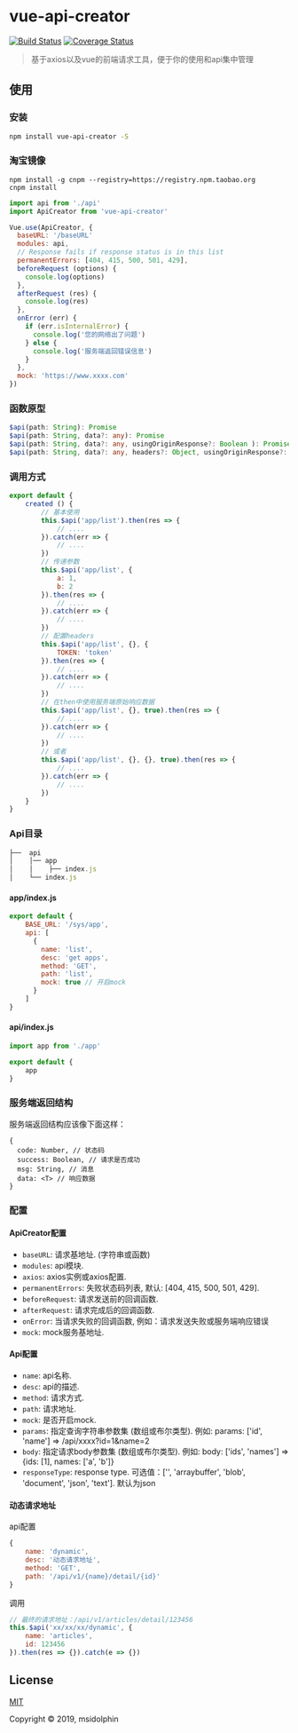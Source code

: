 # vue-api-creator

[![Build Status](https://travis-ci.org/msidolphin/vue-api-creator.svg?branch=master)](https://travis-ci.org/msidolphin/vue-api-creator)
[![Coverage Status](https://coveralls.io/repos/github/msidolphin/vue-api-creator/badge.svg?branch=master)](https://coveralls.io/github/msidolphin/vue-api-creator?branch=master)

> 基于axios以及vue的前端请求工具，便于你的使用和api集中管理

## 使用

### 安装

```bash
npm install vue-api-creator -S
```

### 淘宝镜像
```
npm install -g cnpm --registry=https://registry.npm.taobao.org
cnpm install
```

```js
import api from './api'
import ApiCreator from 'vue-api-creator'

Vue.use(ApiCreator, {
  baseURL: '/baseURL'
  modules: api,
  // Response fails if response status is in this list
  permanentErrors: [404, 415, 500, 501, 429],
  beforeRequest (options) {
    console.log(options)
  },
  afterRequest (res) {
    console.log(res)
  },
  onError (err) {
    if (err.isInternalError) {
      console.log('您的网络出了问题')
    } else {
      console.log('服务端返回错误信息')
    }
  },
  mock: 'https://www.xxxx.com'
})
```

### 函数原型
```ts
$api(path: String): Promise
$api(path: String, data?: any): Promise
$api(path: String, data?: any, usingOriginResponse?: Boolean ): Promise
$api(path: String, data?: any, headers?: Object, usingOriginResponse?: Boolean ): Promise
```

### 调用方式
```js
export default {
    created () {
        // 基本使用
        this.$api('app/list').then(res => {
            // ....
        }).catch(err => {
            // ....
        })
        // 传递参数
        this.$api('app/list', {
            a: 1,
            b: 2
        }).then(res => {
            // ....
        }).catch(err => {
            // ....
        })
        // 配置headers
        this.$api('app/list', {}, {
            TOKEN: 'token'
        }).then(res => {
            // ....
        }).catch(err => {
            // ....
        })
        // 在then中使用服务端原始响应数据
        this.$api('app/list', {}, true).then(res => {
            // ....
        }).catch(err => {
            // ....
        })
        // 或者
        this.$api('app/list', {}, {}, true).then(res => {
            // ....
        }).catch(err => {
            // ....
        })
    }
}
```

### Api目录

```js
├──  api
│    │── app
│    │    ├── index.js
│    └── index.js   
```

#### app/index.js
```js
export default {
    BASE_URL: '/sys/app',
    api: [
      {
        name: 'list',
        desc: 'get apps',
        method: 'GET',
        path: 'list',
        mock: true // 开启mock
      }
    ]
}
```

#### api/index.js
```js
import app from './app'

export default {
    app
}
```

### 服务端返回结构

服务端返回结构应该像下面这样：

```
{
  code: Number, // 状态码
  success: Boolean, // 请求是否成功
  msg: String, // 消息
  data: <T> // 响应数据
}
```

### 配置

#### ApiCreator配置

* `baseURL`: 请求基地址. (字符串或函数)
* `modules`: api模块.
* `axios`: axios实例或axios配置.
* `permanentErrors`: 失败状态码列表, 默认: [404, 415, 500, 501, 429].
* `beforeRequest`: 请求发送前的回调函数.
* `afterRequest`: 请求完成后的回调函数.
* `onError`: 当请求失败的回调函数, 例如：请求发送失败或服务端响应错误
* `mock`: mock服务基地址.

#### Api配置

* `name`: api名称.
* `desc`: api的描述.
* `method`: 请求方式.
* `path`: 请求地址.
* `mock`: 是否开启mock.
* `params`: 指定查询字符串参数集 (数组或布尔类型). 例如: params: ['id', 'name'] => /api/xxxx?id=1&name=2
* `body`: 指定请求body参数集 (数组或布尔类型). 例如: body: ['ids', 'names'] => {ids: [1], names: ['a', 'b']}
* `responseType`: response type. 可选值：['', 'arraybuffer', 'blob', 'document', 'json', 'text']. 默认为json

#### 动态请求地址

api配置
```js
{
    name: 'dynamic',
    desc: '动态请求地址',
    method: 'GET',
    path: '/api/v1/{name}/detail/{id}'
}
```

调用
```js
// 最终的请求地址：/api/v1/articles/detail/123456
this.$api('xx/xx/xx/dynamic', {
    name: 'articles',
    id: 123456
}).then(res => {}).catch(e => {})
```


## License
[MIT](http://opensource.org/licenses/MIT)

Copyright © 2019, msidolphin
